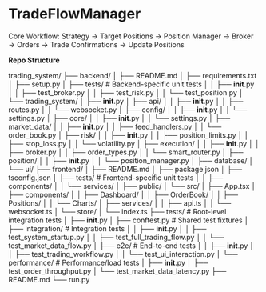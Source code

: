 # TradeFlowManager
Core Workflow: Strategy → Target Positions → Position Manager → Broker → Orders → Trade Confirmations → Update Positions

**Repo Structure**

trading_system/
├── backend/
│   ├── README.md
│   ├── requirements.txt
│   ├── setup.py
│   ├── tests/                     # Backend-specific unit tests
│   │   ├── __init__.py
│   │   ├── test_broker.py
│   │   ├── test_risk.py
│   │   └── test_position.py
│   └── trading_system/
│       ├── __init__.py
│       ├── api/
│       │   ├── __init__.py
│       │   ├── routes.py
│       │   └── websocket.py
│       ├── config/
│       │   ├── __init__.py
│       │   └── settings.py
│       ├── core/
│       │   ├── __init__.py
│       │   └── settings.py
│       ├── market_data/
│       │   ├── __init__.py
│       │   ├── feed_handlers.py
│       │   └── order_book.py
│       ├── risk/
│       │   ├── __init__.py
│       │   ├── position_limits.py
│       │   ├── stop_loss.py
│       │   └── volatility.py
│       ├── execution/
│       │   ├── __init__.py
│       │   ├── broker.py
│       │   ├── order_types.py
│       │   └── smart_router.py
│       ├── position/
│       │  ├── __init__.py
│       │  └── position_manager.py
│       ├── database/
│       └── ui/
├── frontend/
│   ├── README.md
│   ├── package.json
│   ├── tsconfig.json
│   ├── tests/                     # Frontend-specific unit tests
│   │   ├── components/
│   │   └── services/
│   ├── public/
│   └── src/
│       ├── App.tsx
│       ├── components/
│       │   ├── Dashboard/
│       │   ├── OrderBook/
│       │   ├── Positions/
│       │   └── Charts/
│       ├── services/
│       │   ├── api.ts
│       │   └── websocket.ts
│       └── store/
│           └── index.ts
├── tests/                         # Root-level integration tests
│   ├── __init__.py
│   ├── conftest.py               # Shared test fixtures
│   ├── integration/              # Integration tests
│   │   ├── __init__.py
│   │   ├── test_system_startup.py
│   │   ├── test_full_trading_flow.py
│   │   └── test_market_data_flow.py
│   ├── e2e/                      # End-to-end tests
│   │   ├── __init__.py
│   │   ├── test_trading_workflow.py
│   │   └── test_ui_interaction.py
│   └── performance/              # Performance/load tests
│       ├── __init__.py
│       ├── test_order_throughput.py
│       └── test_market_data_latency.py
├── README.md
└── run.py